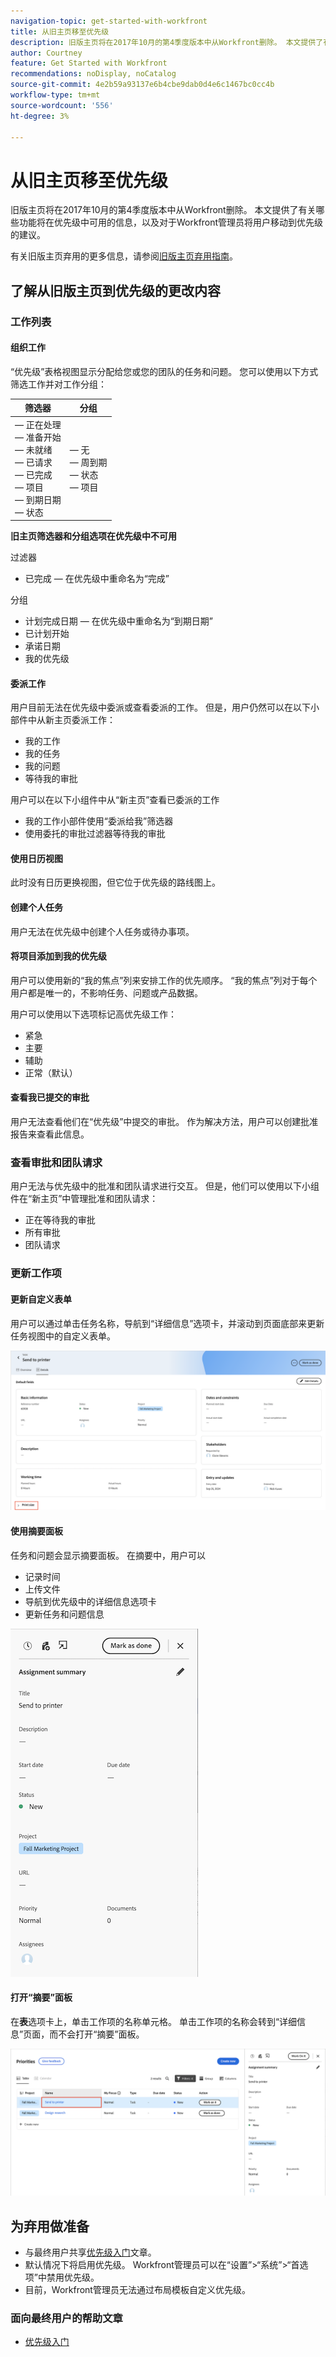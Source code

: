 ```yaml
---
navigation-topic: get-started-with-workfront
title: 从旧主页移至优先级
description: 旧版主页将在2017年10月的第4季度版本中从Workfront删除。 本文提供了有关哪些功能将在优先级中可用的信息，以及对于Workfront管理员将用户移动到优先级的建议。
author: Courtney
feature: Get Started with Workfront
recommendations: noDisplay, noCatalog
source-git-commit: 4e2b59a93137e6b4cbe9dab0d4e6c1467bc0cc4b
workflow-type: tm+mt
source-wordcount: '556'
ht-degree: 3%

---
```



# 从旧主页移至优先级

旧版主页将在2017年10月的第4季度版本中从Workfront删除。 本文提供了有关哪些功能将在优先级中可用的信息，以及对于Workfront管理员将用户移动到优先级的建议。

有关旧版主页弃用的更多信息，请参阅[旧版主页弃用指南](/help/quicksilver/product-announcements/announcements/legacy-home-deprecation.md)。

## 了解从旧版主页到优先级的更改内容

### 工作列表

#### 组织工作

“优先级”表格视图显示分配给您或您的团队的任务和问题。 您可以使用以下方式筛选工作并对工作分组：

| **筛选器** | **分组** |
|------------|-----------|
|  — 正在处理<br> — 准备开始<br> — 未就绪<br> — 已请求<br> — 已完成<br> — 项目<br> — 到期日期<br> — 状态 |  — 无<br> — 周到期<br> — 状态<br> — 项目 |


**旧主页筛选器和分组选项在优先级中不可用**

过滤器

* 已完成 — 在优先级中重命名为“完成”

分组

* 计划完成日期 — 在优先级中重命名为“到期日期”
* 已计划开始
* 承诺日期
* 我的优先级

#### 委派工作

用户目前无法在优先级中委派或查看委派的工作。 但是，用户仍然可以在以下小部件中从新主页委派工作：

* 我的工作
* 我的任务
* 我的问题
* 等待我的审批

用户可以在以下小组件中从“新主页”查看已委派的工作

* 我的工作小部件使用“委派给我”筛选器
* 使用委托的审批过滤器等待我的审批

#### 使用日历视图

此时没有日历更换视图，但它位于优先级的路线图上。

#### 创建个人任务

用户无法在优先级中创建个人任务或待办事项。

#### 将项目添加到我的优先级

用户可以使用新的“我的焦点”列来安排工作的优先顺序。 “我的焦点”列对于每个用户都是唯一的，不影响任务、问题或产品数据。

用户可以使用以下选项标记高优先级工作：

* 紧急
* 主要
* 辅助
* 正常（默认）

#### 查看我已提交的审批

用户无法查看他们在“优先级”中提交的审批。 作为解决方法，用户可以创建批准报告来查看此信息。

### 查看审批和团队请求

用户无法与优先级中的批准和团队请求进行交互。 但是，他们可以使用以下小组件在“新主页”中管理批准和团队请求：

* 正在等待我的审批
* 所有审批
* 团队请求

### 更新工作项

#### 更新自定义表单

用户可以通过单击任务名称，导航到“详细信息”选项卡，并滚动到页面底部来更新任务视图中的自定义表单。

![](assets/custom-form-priorities.png)

#### 使用摘要面板

任务和问题会显示摘要面板。 在摘要中，用户可以

* 记录时间
* 上传文件
* 导航到优先级中的详细信息选项卡
* 更新任务和问题信息

![](assets/assignments-summary.png)

<!--Can admins customize this? It looks different from the task/issue summary in other areas. -->

#### 打开“摘要”面板

在&#x200B;**表**&#x200B;选项卡上，单击工作项的名称单元格。 单击工作项的名称会转到“详细信息”页面，而不会打开“摘要”面板。

![](assets/open-summary-priorities.png)


## 为弃用做准备

* 与最终用户共享[优先级入门](/help/quicksilver/workfront-basics/priorities/get-started-with-priorities.md)文章。
* 默认情况下将启用优先级。 Workfront管理员可以在“设置”>“系统”>“首选项”中禁用优先级。
* 目前，Workfront管理员无法通过布局模板自定义优先级。

### 面向最终用户的帮助文章

* [优先级入门](/help/quicksilver/workfront-basics/priorities/get-started-with-priorities.md)